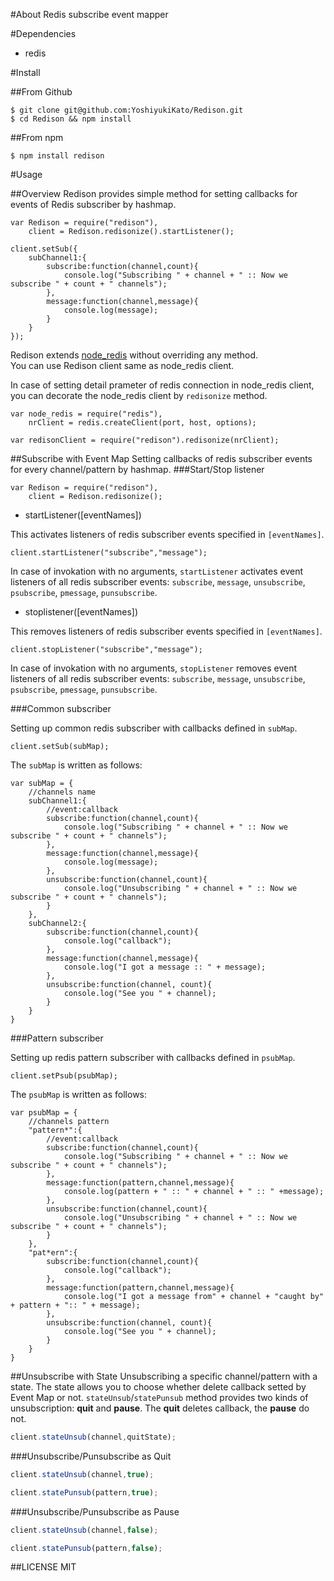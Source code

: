 #About
Redis subscribe event mapper

#Dependencies

* redis

#Install

##From Github
```sh:terminal
$ git clone git@github.com:YoshiyukiKato/Redison.git
$ cd Redison && npm install
```

##From npm
```sh:terminal
$ npm install redison
```

#Usage

##Overview
Redison provides simple method for setting callbacks for events of Redis subscriber by hashmap.

```js:usage
var Redison = require("redison"),
    client = Redison.redisonize().startListener();

client.setSub({
    subChannel1:{
        subscribe:function(channel,count){
            console.log("Subscribing " + channel + " :: Now we subscribe " + count + " channels");
        },
        message:function(channel,message){
            console.log(message);
        }
    }
});

```
Redison extends [node_redis](https://github.com/mranney/node_redis) without overriding any method.  
You can use Redison client same as node_redis client.
  
In case of setting detail prameter of redis connection in node_redis client, you can decorate the node_redis client by ```redisonize``` method.

```js:decorate
var node_redis = require("redis"),
    nrClient = redis.createClient(port, host, options);
    
var redisonClient = require("redison").redisonize(nrClient);
```


##Subscribe with Event Map
Setting callbacks of redis subscriber events for every channel/pattern by hashmap.
###Start/Stop listener

```js:invoke
var Redison = require("redison"),
    client = Redison.redisonize();
```

* startListener([eventNames])

This activates listeners of redis subscriber events specified in ```[eventNames]```.

```js:invoke
client.startListener("subscribe","message");
```

In case of invokation with no arguments, ```startListener``` activates event listeners of all redis subscriber events: ```subscribe```, ```message```, ```unsubscribe```, ```psubscribe```, ```pmessage```, ```punsubscribe```.  


* stoplistener([eventNames])

This removes listeners of redis subscriber events specified in ```[eventNames]```.

```js:invoke
client.stopListener("subscribe","message");
```

In case of invokation with no arguments, ```stopListener``` removes event listeners of all redis subscriber events: ```subscribe```, ```message```, ```unsubscribe```, ```psubscribe```, ```pmessage```, ```punsubscribe```.  


###Common subscriber

Setting up common redis subscriber with callbacks defined in ```subMap```.

```js:invoke
client.setSub(subMap);
```

The ```subMap``` is written as follows:

```js:map
var subMap = {
    //channels name
    subChannel1:{
        //event:callback
        subscribe:function(channel,count){
            console.log("Subscribing " + channel + " :: Now we subscribe " + count + " channels");
        },
        message:function(channel,message){
            console.log(message);
        },
        unsubscribe:function(channel,count){
            console.log("Unsubscribing " + channel + " :: Now we subscribe " + count + " channels");
        }
    },
    subChannel2:{
        subscribe:function(channel,count){
            console.log("callback");
        },
        message:function(channel,message){
            console.log("I got a message :: " + message);
        },
        unsubscribe:function(channel, count){
            console.log("See you " + channel);
        }
    }
}
```



###Pattern subscriber

Setting up redis pattern subscriber with callbacks defined in ```psubMap```.

```js:invoke
client.setPsub(psubMap);
```

The ```psubMap``` is written as follows:

```js:map
var psubMap = {
    //channels pattern
    "pattern*":{
        //event:callback
        subscribe:function(channel,count){
            console.log("Subscribing " + channel + " :: Now we subscribe " + count + " channels");
        },
        message:function(pattern,channel,message){
            console.log(pattern + " :: " + channel + " :: " +message);
        },
        unsubscribe:function(channel,count){
            console.log("Unsubscribing " + channel + " :: Now we subscribe " + count + " channels");
        }
    },
    "pat*ern":{
        subscribe:function(channel,count){
            console.log("callback");
        },
        message:function(pattern,channel,message){
            console.log("I got a message from" + channel + "caught by" + pattern + ":: " + message);
        },
        unsubscribe:function(channel, count){
            console.log("See you " + channel);
        }
    }
}
```

##Unsubscribe with State
Unsubscribing a specific channel/pattern with a state.
The state allows you to choose whether delete callback setted by Event Map or not.
```stateUnsub```/```statePunsub``` method provides two kinds of unsubscription: **quit** and **pause**.
The **quit** deletes callback, the **pause** do not.

```js
client.stateUnsub(channel,quitState);
```

###Unsubscribe/Punsubscribe as Quit

```js
client.stateUnsub(channel,true);
```

```js
client.statePunsub(pattern,true);
```

###Unsubscribe/Punsubscribe as Pause

```js
client.stateUnsub(channel,false);
```

```js
client.statePunsub(pattern,false);
```

##LICENSE
MIT
